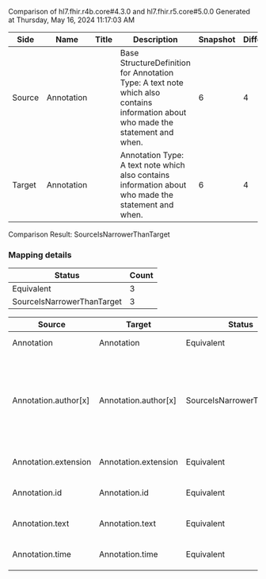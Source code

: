 Comparison of hl7.fhir.r4b.core#4.3.0 and hl7.fhir.r5.core#5.0.0
Generated at Thursday, May 16, 2024 11:17:03 AM

| Side | Name | Title | Description | Snapshot | Differential |
| --- | --- | --- | --- | --- | --- |
| Source | Annotation |  | Base StructureDefinition for Annotation Type: A  text note which also  contains information about who made the statement and when. | 6 | 4 |
| Target | Annotation |  | Annotation Type: A  text note which also  contains information about who made the statement and when. | 6 | 4 |


Comparison Result: SourceIsNarrowerThanTarget


### Mapping details

| Status | Count |
| ------ | ----- |
Equivalent | 3 |
SourceIsNarrowerThanTarget | 3 |


| Source | Target | Status | Message |
| ------ | ------ | ------ | ------- |
| Annotation | Annotation | Equivalent | R4B `Annotation` maps as Equivalent to R5 `Annotation` |
| Annotation.author[x] | Annotation.author[x] | SourceIsNarrowerThanTarget | R4B `Annotation.author[x]` maps as SourceIsNarrowerThanTarget to R5 `Annotation.author[x]` - author[x] has change due to type change: R4B `author[x]` `Reference` maps as SourceIsNarrowerThanTarget for R5 `author[x]` |
| Annotation.extension | Annotation.extension | Equivalent | R4B `Annotation.extension` maps as Equivalent to R5 `Annotation.extension` |
| Annotation.id | Annotation.id | Equivalent | R4B `Annotation.id` maps as Equivalent to R5 `Annotation.id` |
| Annotation.text | Annotation.text | Equivalent | R4B `Annotation.text` maps as Equivalent to R5 `Annotation.text` |
| Annotation.time | Annotation.time | Equivalent | R4B `Annotation.time` maps as Equivalent to R5 `Annotation.time` |

